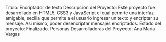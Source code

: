 Título: Encriptador de texto
Descripción del Proyecto: Este proyecto fue desarrollado en HTML5, CSS3 y JavaScript el cual permite una interfaz amigable, secilla que permite a el usuario ingresar un texto y encriptar su mensaje. Asi mismo, poder desencriptar mensajes encriptados.
Estado del proyecto: Finalizado.
Personas Desarrolladoras del Proyecto: Ana Maria Vargas